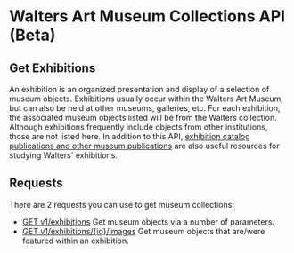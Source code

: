Walters Art Museum Collections API (Beta)
================================================================================

## Get Exhibitions 

An exhibition is an organized presentation and display of a selection of museum objects. Exhibitions usually occur within the Walters Art Museum, but can also be held at other museums, galleries, etc. For each exhibition, the associated museum objects listed will be from the Walters collection. Although exhibitions frequently include objects from other institutions, those are not listed here. In addition to this API, [exhibition catalog publications and other museum publications](http://www.worldcat.org/search?q=au%3AWalters+Art+Museum+%28Baltimore%2C+Md.%29&qt=hot_author) are also useful resources for studying Walters' exhibitions.


## Requests

There are 2 requests you can use to get museum collections:
- [GET v1/exhibitions](https://github.com/WaltersArtMuseum/walters-api/blob/master/exhibitions-get.md) Get museum objects via a number of parameters.
- [GET v1/exhibitions/{id}/images](https://github.com/WaltersArtMuseum/walters-api/blob/master/exhibitions-objects.md) Get museum objects that are/were featured within an exhibition.

